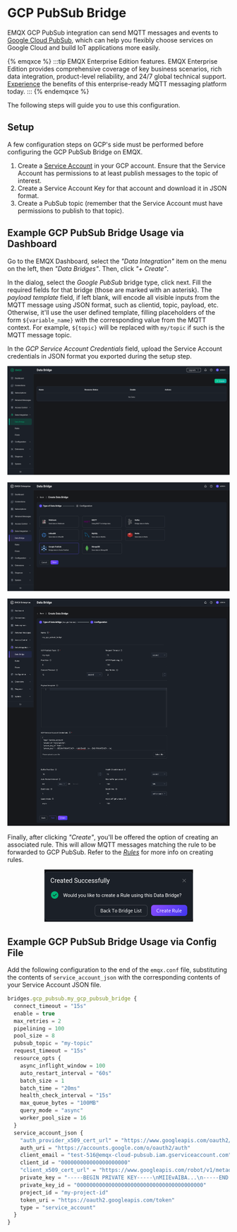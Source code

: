 # GCP PubSub Bridge

EMQX GCP PubSub integration can send MQTT messages and events to
[Google Cloud PubSub](https://cloud.google.com/pubsub?hl=en-us), which
can help you flexibly choose services on Google Cloud and build IoT
applications more easily.

{% emqxce %}
:::tip
EMQX Enterprise Edition features. EMQX Enterprise Edition provides comprehensive coverage of key business scenarios, rich data integration, product-level reliability, and 24/7 global technical support. [Experience](https://www.emqx.com/en/try?product=enterprise) the benefits of this enterprise-ready MQTT messaging platform today.
:::
{% endemqxce %}

The following steps will guide you to use this configuration.

## Setup

A few configuration steps on GCP's side must be performed before
configuring the GCP PubSub Bridge on EMQX.

1. Create a [Service
   Account](https://developers.google.com/identity/protocols/oauth2/service-account#creatinganaccount)
   in your GCP account.  Ensure that the Service Account has
   permissions to at least publish messages to the topic of interest.
2. Create a Service Account Key for that account and download it in
   JSON format.
3. Create a PubSub topic (remember that the Service Account must have
   permissions to publish to that topic).

## Example GCP PubSub Bridge Usage via Dashboard

Go to the EMQX Dashboard, select the _"Data Integration"_ item on the
menu on the left, then _"Data Bridges"_.  Then, click _"+ Create"_.

In the dialog, select the _Google PubSub_ bridge type, click next.
Fill the required fields for that bridge (those are marked with an
asterisk).  The _payload template_ field, if left blank, will encode
all visible inputs from the MQTT message using JSON format, such as
clientid, topic, payload, etc.  Otherwise, it'll use the user defined
template, filling placeholders of the form `${variable_name}` with the
corresponding value from the MQTT context.  For example, `${topic}`
will be replaced with `my/topic` if such is the MQTT message topic.

In the _GCP Service Account Credentials_ field, upload the Service
Account credentials in JSON format you exported during the setup step.

![Creating a GCP PubSub Bridge](./assets/gcp_pubsub/setup1.png)

![Creating a GCP PubSub Bridge](./assets/gcp_pubsub/setup2.png)

![Creating a GCP PubSub Bridge](./assets/gcp_pubsub/setup3.png)

Finally, after clicking _"Create"_, you'll be offered the option of
creating an associated rule.  This will allow MQTT messages matching
the rule to be forwarded to GCP PubSub.  Refer to the
[_Rules_](./rules.md) for more info on creating rules.

<center>
<img src="./assets/gcp_pubsub/setup4.png" alt="Creating a rule for GCP PubSub Bridge"></img>
</center>

## Example GCP PubSub Bridge Usage via Config File

Add the following configuration to the end of the `emqx.conf` file,
substituting the contents of `service_account_json` with the
corresponding contents of your Service Account JSON file.

```js
bridges.gcp_pubsub.my_gcp_pubsub_bridge {
  connect_timeout = "15s"
  enable = true
  max_retries = 2
  pipelining = 100
  pool_size = 8
  pubsub_topic = "my-topic"
  request_timeout = "15s"
  resource_opts {
    async_inflight_window = 100
    auto_restart_interval = "60s"
    batch_size = 1
    batch_time = "20ms"
    health_check_interval = "15s"
    max_queue_bytes = "100MB"
    query_mode = "async"
    worker_pool_size = 16
  }
  service_account_json {
    "auth_provider_x509_cert_url" = "https://www.googleapis.com/oauth2/v1/certs"
    auth_uri = "https://accounts.google.com/o/oauth2/auth"
    client_email = "test-516@emqx-cloud-pubsub.iam.gserviceaccount.com"
    client_id = "000000000000000000000"
    "client_x509_cert_url" = "https://www.googleapis.com/robot/v1/metadata/x509/test-pubsub.iam.gserviceaccount.com"
    private_key = "-----BEGIN PRIVATE KEY-----\nMIIEvAIBA...\n-----END PRIVATE KEY-----\n"
    private_key_id = "0000000000000000000000000000000000000000"
    project_id = "my-project-id"
    token_uri = "https://oauth2.googleapis.com/token"
    type = "service_account"
  }
}
```
